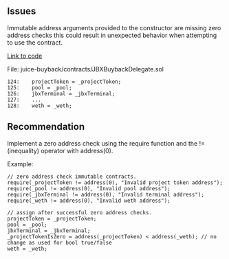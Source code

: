 ## Issues
Immutable address arguments provided to the constructor are missing zero address checks this could result in unexpected behavior when attempting to use the contract.

[Link to code](https://github.com/code-423n4/2023-05-juicebox/blob/9d0458282511ff269b3b35b5b082b56d5cc08663/juice-buyback/contracts/JBXBuybackDelegate.sol#LL118C4-L118C4)

File:   juice-buyback/contracts/JBXBuybackDelegate.sol

```
124:    projectToken = _projectToken;
125:    pool = _pool;
126:    jbxTerminal = _jbxTerminal;
127:    ...
128:    weth = _weth;
```

## Recommendation
Implement a zero address check using the require function and the != (inequality) operator with address(0).

Example:
```
// zero address check immutable contracts.
require(_projectToken != address(0), "Invalid project token address");
require(_pool != address(0), "Invalid pool address");
require(_jbxTerminal != address(0), "Invalid terminal address");
require(_weth != address(0), "Invalid weth address");

// assign after successful zero address checks.
projectToken = _projectToken;
pool = _pool;
jbxTerminal = _jbxTerminal;
_projectTokenIsZero = address(_projectToken) < address(_weth); // no change as used for bool true/false
weth = _weth;
```